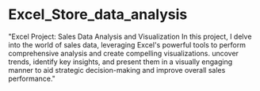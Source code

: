 # Excel_Store_data_analysis
"Excel Project: Sales Data Analysis and Visualization
In this project, I  delve into the world of sales data, leveraging Excel's powerful tools to perform comprehensive analysis and create compelling visualizations.  uncover trends, identify key insights, and present them in a visually engaging manner to aid strategic decision-making and improve overall sales performance."




